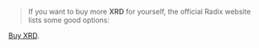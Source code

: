 > If you want to buy more **XRD** for yourself, the official Radix website lists some good options:

[Buy XRD](https://www.radixdlt.com/token).
